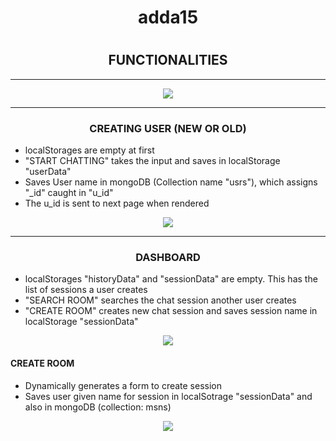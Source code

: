 <h1 align="center"> adda15<h1>
<h2 align="center"> FUNCTIONALITIES </h2>
<hr>
<p align="center"><img src="https://user-images.githubusercontent.com/24278948/49653204-6e590e00-fa5e-11e8-9d15-136704813d63.JPG"></p>
<hr>
<h3 align="center"> CREATING USER (NEW OR OLD) </h3>
<ul>
  <li> localStorages are empty at first </li>
 <li> "START CHATTING" takes the input and saves in localStorage "userData"</li>
 <li> Saves User name in mongoDB (Collection name "usrs"), which assigns "_id" caught in "u_id" </li>
 <li> The u_id is sent to next page when rendered </li>
</ul>
<p align="center"><img src="https://user-images.githubusercontent.com/24278948/49654611-8894eb00-fa62-11e8-9eea-d38807873bd1.JPG"></p>
<hr>
<h3 align="center">  DASHBOARD</h3>
<ul>
  <li> localStorages "historyData" and "sessionData" are empty. This has the list of sessions a user creates </li>
 <li> "SEARCH ROOM" searches the chat session another user creates</li>
 <li> "CREATE ROOM" creates new chat session and saves session name in localStorage "sessionData" </li>
</ul>
<p align="center"><img src="https://user-images.githubusercontent.com/24278948/49655480-f8a47080-fa64-11e8-85fa-062a67ccbe50.JPG"></p>
<h4> CREATE ROOM </h4>
<ul>
 <li> Dynamically generates a form to create session </li>
 <li> Saves user given name for session in localSotrage "sessionData" and also in mongoDB (collection: msns)</li>
</ul>
<p align="center"><img src="https://user-images.githubusercontent.com/24278948/49657607-3f489980-fa6a-11e8-877e-a312f419f791.JPG"></p>
